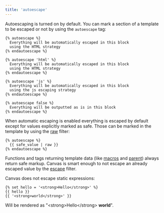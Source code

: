 ```yaml
---
title: 'autoescape'
---
```


Autoescaping is turned on by default. You can mark a section of a template to be escaped or not by using the `autoescape` tag:

```canvas {% process=false %}
{% autoescape %}
  Everything will be automatically escaped in this block
  using the HTML strategy
{% endautoescape %}

{% autoescape 'html' %}
  Everything will be automatically escaped in this block
  using the HTML strategy
{% endautoescape %}

{% autoescape 'js' %}
  Everything will be automatically escaped in this block
  using the js escaping strategy
{% endautoescape %}

{% autoescape false %}
  Everything will be outputted as is in this block
{% endautoescape %}
```

When automatic escaping is enabled everything is escaped by default except for values explicitly marked as safe. Those can be marked in the template by using the [raw](/docs/canvas/filters/raw) filter:

```canvas {% process=false %}
{% autoescape %}
  {{ safe_value | raw }}
{% endautoescape %}
```

Functions and tags returning template data (like [macros](/docs/canvas/tags/macros) and [parent](/docs/canvas/functions/parent)) always return safe markup. Canvas is smart enough to not escape an already escaped value by the [escape](/docs/canvas/filters/escape) filter.

Canvas does not escape static expressions:

```canvas {% process=false %}
{% set hello = '<strong>Hello</strong>' %}
{{ hello }}
{{ '<strong>world</strong>' }}
```

Will be rendered as "\<strong\>Hello\<\/strong\> **world**".
